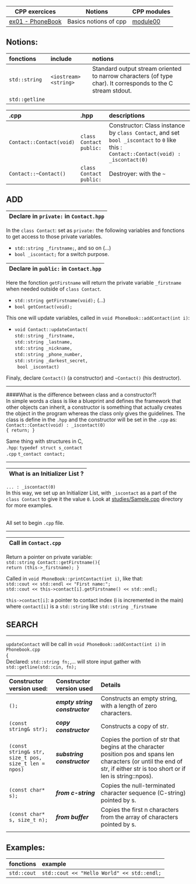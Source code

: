| CPP exercices |     Notions    | CPP modules |
|----------|----------|----------|
| [ex01 - PhoneBook](https://github.com/Elwoll/r4-cpp/tree/main/module_00/ex01) | Basics notions of cpp  | [module00](https://github.com/Elwoll/r4-cpp/tree/main/module_00) |

Notions: 
---

|fonctions|include|notions|
:--|:--|:--
|`std::string` | `<iostream>` `<string>`| Standard output stream oriented to narrow characters (of type char). It corresponds to the C stream stdout. |
|`std::getline`|




|.cpp| .hpp  | descriptions |
|:--|:--|:--
|`Contact::Contact(void)`| `class Contact` `public:`| Constructor: Class instance by `class Contact`, and set `bool _iscontact` to `0` like this : `Contact::Contact(void) : _iscontact(0)` |
|`Contact::~Contact()`| `class Contact` `public:`| Destroyer: with the `~`

ADD
---

|Declare in `private:` in `Contact.hpp`|
|:--|

In the `class Contact`: set as `private:` the following variables and fonctions to get access to those private variables.</br>

* `std::string _firstname;`, and so on (...)</br> 
*  `bool _iscontact;` for a switch purpose.</br>


|Declare in `public:` in `Contact.hpp`|
|:--|

Here the fonction `getFirstname` will return the private variable `_firstname` when needed outside of `class Contact`.</br>

* `std::string getFirstname(void);` (...)</br>
* `bool getContact(void);`</br>

This one will update variables, called in `void PhoneBook::addContact(int i)`:

* `void Contact::updateContact(`</br>`std::string _firstname,` </br>
`std::string _lastname,`</br>
`std::string _nickname,`</br>
`std::string _phone_number,`</br>
`std::string _darkest_secret,`</br>
` bool _iscontact)`</br>

Finaly, declare `Contact()` (a constructor) and `~Contact()` (his destructor).

---

####What is the difference between class and a constructor?!</br>
In simple words a class is like a blueprint and defines the framework that other objects can inherit, a constructor is something that actually creates the object in the program whereas the class only gives the guidelines.
The class is define in the `.hpp` and the constructor will be set in the `.cpp` as: </br>`Contact::Contact(void) : _iscontact(0) `</br>`{ return; }`</br>

Same thing with structures in C, </br>`.hpp`: `typedef struct s_contact` </br> 
 `.cpp` `t_contact contact;`  </br>

---

|What is an Initializer List ?|
|:--|

`... : _iscontact(0)` </br>
In this way, we set up an Initializer List, with `_iscontact` as a part of the `class Contact` to give it the value `0`.
Look at [studies/Sample.cpp](https://github.com/Elwoll/r4-cpp/tree/main/studies/sample.cpp) directory for more examples.



</br> All set to begin `.cpp` file.

---

|Call in `Contact.cpp`|
|:--|

Return a pointer on private variable:</br>
`std::string Contact::getFirstname(){`</br>
`return (this->_firstname); }`</br>
	
Called in `void PhoneBook::printContact(int i)`, like that:</br>
`std::cout << std::endl << "First name:";`</br>
`std::cout << this->contact[i].getFirstname() << std::endl;`</br>

`this->contact[i]`: a pointer to contact index (i is incremented in the main) where `contact[i]` is a `std::string` like `std::string _firstname`


SEARCH
---

---
`updateContact` will be call in `void PhoneBook::addContact(int i)` in `Phonebook.cpp` </br>
{</br>
Declared: `std::string fn;`,... will store input gather with `std::getline(std::cin, fn);`</br>


|Constructor version used:|  Constructor version used | Details
:--|:--|:--
| `();` | ***empty string constructor*** | Constructs an empty string, with a length of zero characters.|
| `(const string& str);` | ***copy constructor*** | Constructs a copy of str. |
| `(const string& str,` </br>`size_t pos,` `size_t len = npos)`| ***substring constructor***| Copies the portion of str that begins at the character position pos and spans len characters (or until the end of str, if either str is too short or if len is string::npos).|
|`(const char* s);`| ***from c-string*** | Copies the null-terminated character sequence (C-string) pointed by s.|
|`(const char* s, size_t n);`|***from buffer***|Copies the first n characters from the array of characters pointed by s.|
||


Examples:
--- 
| fonctions | example |
:--|:--
`std::cout` | `std::cout << "Hello World" << std::endl;`              


